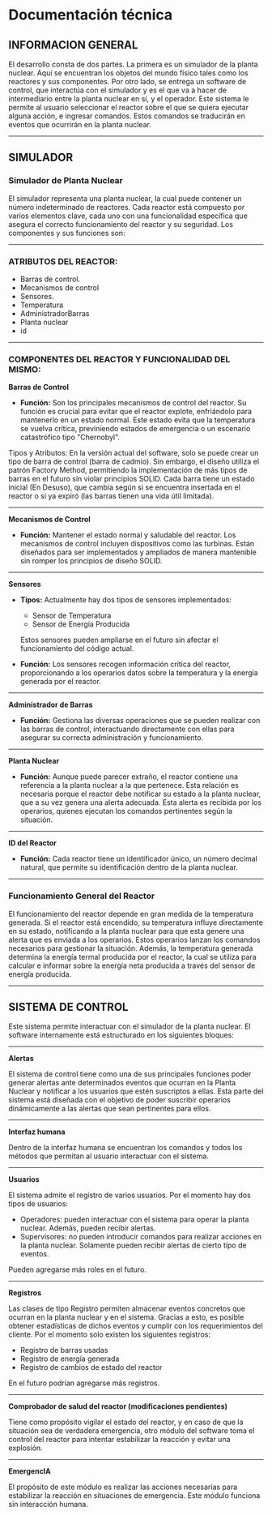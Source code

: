 # Documentación técnica

## INFORMACION GENERAL

El desarrollo consta de dos partes. La primera es un simulador de la planta nuclear. Aquí se encuentran los objetos del mundo físico tales como los reactores y sus componentes. Por otro lado, se entrega un software de control, que interactúa con el simulador y es el que va a hacer de intermediario entre la planta nuclear en sí, y el operador. Este sistema le permite al usuario seleccionar el reactor sobre el que se quiera ejecutar alguna acción, e ingresar comandos. Estos comandos se traducirán en eventos que ocurrirán en la planta nuclear.

---

## SIMULADOR

### Simulador de Planta Nuclear

El simulador representa una planta nuclear, la cual puede contener un número indeterminado de reactores. Cada reactor está compuesto por varios elementos clave, cada uno con una funcionalidad específica que asegura el correcto funcionamiento del reactor y su seguridad. Los componentes y sus funciones son:

---

### ATRIBUTOS DEL REACTOR:

- Barras de control.
- Mecanismos de control
- Sensores.
- Temperatura
- AdministradorBarras
- Planta nuclear
- id

---

### COMPONENTES DEL REACTOR Y FUNCIONALIDAD DEL MISMO:

**Barras de Control**

- **Función:** Son los principales mecanismos de control del reactor. Su función es crucial para evitar que el reactor explote, enfriándolo para mantenerlo en un estado normal. Este estado evita que la temperatura se vuelva crítica, previniendo estados de emergencia o un escenario catastrófico tipo "Chernobyl".

Tipos y Atributos: En la versión actual del software, solo se puede crear un tipo de barra de control (barra de cadmio). Sin embargo, el diseño utiliza el patrón Factory Method, permitiendo la implementación de más tipos de barras en el futuro sin violar principios SOLID. Cada barra tiene un estado inicial (En Desuso), que cambia según si se encuentra insertada en el reactor o si ya expiró (las barras tienen una vida útil limitada).

---

**Mecanismos de Control**

- **Función:** Mantener el estado normal y saludable del reactor. Los mecanismos de control incluyen dispositivos como las turbinas. Están diseñados para ser implementados y ampliados de manera mantenible sin romper los principios de diseño SOLID.

---

**Sensores**

- **Tipos:**
  Actualmente hay dos tipos de sensores implementados:

  - Sensor de Temperatura
  - Sensor de Energía Producida

  Estos sensores pueden ampliarse en el futuro sin afectar el funcionamiento del código actual.

- **Función:** Los sensores recogen información crítica del reactor, proporcionando a los operarios datos sobre la temperatura y la energía generada por el reactor.

---

**Administrador de Barras**

- **Función:** Gestiona las diversas operaciones que se pueden realizar con las barras de control, interactuando directamente con ellas para asegurar su correcta administración y funcionamiento.

---

**Planta Nuclear**

- **Función:** Aunque puede parecer extraño, el reactor contiene una referencia a la planta nuclear a la que pertenece. Esta relación es necesaria porque el reactor debe notificar su estado a la planta nuclear, que a su vez genera una alerta adecuada. Esta alerta es recibida por los operarios, quienes ejecutan los comandos pertinentes según la situación.

---

**ID del Reactor**

- **Función:** Cada reactor tiene un identificador único, un número decimal natural, que permite su identificación dentro de la planta nuclear.

---

### Funcionamiento General del Reactor

El funcionamiento del reactor depende en gran medida de la temperatura generada. Si el reactor está encendido, su temperatura influye directamente en su estado, notificando a la planta nuclear para que esta genere una alerta que es enviada a los operarios. Estos operarios lanzan los comandos necesarios para gestionar la situación. Además, la temperatura generada determina la energía termal producida por el reactor, la cual se utiliza para calcular e informar sobre la energía neta producida a través del sensor de energía producida.

---

## SISTEMA DE CONTROL

Este sistema permite interactuar con el simulador de la planta nuclear. El software internamente está estructurado en los siguientes bloques:

---

**Alertas**

El sistema de control tiene como una de sus principales funciones poder generar alertas ante determinados eventos que ocurran en la Planta Nuclear y notificar a los usuarios que estén suscriptos a ellas. Esta parte del sistema está diseñada con el objetivo de poder suscribir operarios dinámicamente a las alertas que sean pertinentes para ellos.

---

**Interfaz humana**

Dentro de la interfaz humana se encuentran los comandos y todos los métodos que permitan al usuario interactuar con el sistema.

---

**Usuarios**

El sistema admite el registro de varios usuarios. Por el momento hay dos tipos de usuarios:

- Operadores: pueden interactuar con el sistema para operar la planta nuclear. Además, pueden recibir alertas.
- Supervisores: no pueden introducir comandos para realizar acciones en la planta nuclear. Solamente pueden recibir alertas de cierto tipo de eventos.

Pueden agregarse más roles en el futuro.

---

**Registros**

Las clases de tipo Registro permiten almacenar eventos concretos que ocurran en la planta nuclear y en el sistema. Gracias a esto, es posible obtener estadísticas de dichos eventos y cumplir con los requerimientos del cliente. Por el momento solo existen los siguientes registros:

- Registro de barras usadas
- Registro de energía generada
- Registro de cambios de estado del reactor

En el futuro podrían agregarse más registros.

---

**Comprobador de salud del reactor (modificaciones pendientes)**

Tiene como propósito vigilar el estado del reactor, y en caso de que la situación sea de verdadera emergencia, otro módulo del software toma el control del reactor para intentar estabilizar la reacción y evitar una explosión.

---

**EmergencIA**

El propósito de este módulo es realizar las acciones necesarias para estabilizar la reacción en situaciones de emergencia. Este módulo funciona sin interacción humana.
